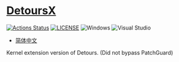 # [DetoursX](https://github.com/mirokaku/DetoursX)

[![Actions Status](https://github.com/MiroKaku/DetoursX/workflows/CI/badge.svg)](https://github.com/MiroKaku/DetoursX/actions)
[![LICENSE](https://img.shields.io/badge/license-MIT-blue.svg)](https://github.com/MiroKaku/DetoursX/blob/master/LICENSE)
![Windows](https://img.shields.io/badge/Windows-7+-orange.svg)
![Visual Studio](https://img.shields.io/badge/Visual%20Studio-2019-purple.svg)

* [简体中文](ReadMe.zh-cn.md)

Kernel extension version of Detours. (Did not bypass PatchGuard)

